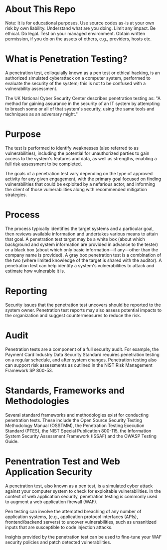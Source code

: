 # **About This Repo**

Note: It is for educational purposes. Use source codes as-is at your own risk by own liability. Understand what are you doing. Limit any impact.
Be ethical. Do legal. Test on your managed environment. Obtain written permission, if you do on the assets of others, e.g., providers, hosts etc.

# What is Penetration Testing?

A penetration test, colloquially known as a pen test or ethical hacking, is an authorized simulated cyberattack on a computer system, performed to evaluate the security of the system; this is not to be confused with a vulnerability assessment.

The UK National Cyber Security Center describes penetration testing as: "A method for gaining assurance in the security of an IT system by attempting to breach some or all of that system's security, using the same tools and techniques as an adversary might."

# Purpose 

The test is performed to identify weaknesses (also referred to as vulnerabilities), including the potential for unauthorized parties to gain access to the system's features and data, as well as strengths, enabling a full risk assessment to be completed.

The goals of a penetration test vary depending on the type of approved activity for any given engagement, with the primary goal focused on finding vulnerabilities that could be exploited by a nefarious actor, and informing the client of those vulnerabilities along with recommended mitigation strategies.

# Process

The process typically identifies the target systems and a particular goal, then reviews available information and undertakes various means to attain that goal. A penetration test target may be a white box (about which background and system information are provided in advance to the tester) or a black box (about which only basic information—if any—other than the company name is provided). A gray box penetration test is a combination of the two (where limited knowledge of the target is shared with the auditor). A penetration test can help identify a system's vulnerabilities to attack and estimate how vulnerable it is.

# Reporting
Security issues that the penetration test uncovers should be reported to the system owner. Penetration test reports may also assess potential impacts to the organization and suggest countermeasures to reduce the risk.

# Audit

Penetration tests are a component of a full security audit. For example, the Payment Card Industry Data Security Standard requires penetration testing on a regular schedule, and after system changes. Penetration testing also can support risk assessments as outlined in the NIST Risk Management Framework SP 800-53.

# Standards, Frameworks and Methodologies

Several standard frameworks and methodologies exist for conducting penetration tests. These include the Open Source Security Testing Methodology Manual (OSSTMM), the Penetration Testing Execution Standard (PTES), the NIST Special Publication 800-115, the Information System Security Assessment Framework (ISSAF) and the OWASP Testing Guide.

# Penentration Test and Web Application Security

A penetration test, also known as a pen test, is a simulated cyber attack against your computer system to check for exploitable vulnerabilities. In the context of web application security, penetration testing is commonly used to augment a web application firewall (WAF).

Pen testing can involve the attempted breaching of any number of application systems, (e.g., application protocol interfaces (APIs), frontend/backend servers) to uncover vulnerabilities, such as unsanitized inputs that are susceptible to code injection attacks.

Insights provided by the penetration test can be used to fine-tune your WAF security policies and patch detected vulnerabilities.
